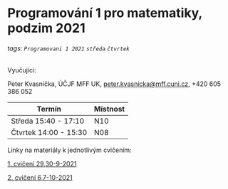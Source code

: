 # Programování 1 pro matematiky, podzim 2021

###### tags: `Programovani 1 2021` `středa` `čtvrtek`

Vyučující:

Peter Kvasnička, ÚČJF MFF UK, peter.kvasnicka@mff.cuni.cz, +420 605 386 052



| Termín | Místnost |
| -------- | -------- | 
| Středa 15:40 - 17:10 | N10 | 
| Čtvrtek 14:00 - 15:30 | N08 |




Linky na materiály k jednotlivým cvičením:

[1. cvičení 29,30-9-2021](https://github.com/PKvasnick/Programovani-1/blob/a3652e3d48bc029ee61ae590ea091ea0dace8666/lecture_notes/cviceni_1_2021-09-29.md)

[2. cvičení 6,7-10-2021](https://hackmd.io/n8a5nXXsTZGUu-VJtkY4XA)
